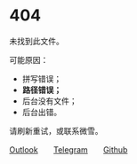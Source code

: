 # 404

未找到此文件。

可能原因：

- 拼写错误；
- **路径错误；**
- 后台没有文件；
- 后台出错。

请刷新重试，或联系微雪。

[Outlook](mailto:lo.tinysnow.ol@outlook.com)　　[Telegram](http://t.me/TinySnow)　　[Github](https://github.com/TinySnow)

